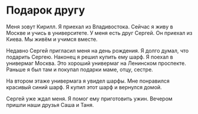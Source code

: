 # Подарок другу

Меня зовут Кирилл. Я приехал из Владивостока.
Сейчас я живу в Москве и учись в университете.
У меня есть друг Сергей. Он приехал из Киева.
Мы живём и учимся вместе.

Недавно Сергей пригласил меня на день рождения.
Я долго думал, что подарить Сергею.
Наконец я решил купить ему шарф.
Я поехал в универмаг Москва.
Это хороший универмаг на Ленинском проспекте.
Раньше я был там и покупал подарки маме, отцу, сестре.

На втором этаже универмага я увидел шарфы.
Мне понравился красивый синий шарф.
Я купил этот шарф и вернулся домой.

Сергей уже ждал меня.
Я помог ему приготовить ужин.
Вечером пришли наши друзья Саша и Таня.